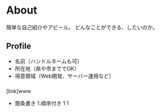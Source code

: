 # About
簡単な自己紹介やアピール。
どんなことができる、したいのか。

## Profile
- 名前（ハンドルネームも可）
- 所在地（県や市まででOK）
- 得意領域（Web開発、サーバー運用など）

### 

[link]www
- 箇条書き
1.順序付き
1
1

